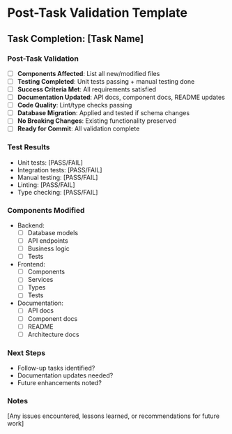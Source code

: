 # Post-Task Validation Template

## Task Completion: [Task Name]

### Post-Task Validation
- [ ] **Components Affected**: List all new/modified files
- [ ] **Testing Completed**: Unit tests passing + manual testing done
- [ ] **Success Criteria Met**: All requirements satisfied
- [ ] **Documentation Updated**: API docs, component docs, README updates
- [ ] **Code Quality**: Lint/type checks passing
- [ ] **Database Migration**: Applied and tested if schema changes
- [ ] **No Breaking Changes**: Existing functionality preserved
- [ ] **Ready for Commit**: All validation complete

### Test Results
- Unit tests: [PASS/FAIL]
- Integration tests: [PASS/FAIL]
- Manual testing: [PASS/FAIL]
- Linting: [PASS/FAIL]
- Type checking: [PASS/FAIL]

### Components Modified
- Backend:
  - [ ] Database models
  - [ ] API endpoints
  - [ ] Business logic
  - [ ] Tests
- Frontend:
  - [ ] Components
  - [ ] Services
  - [ ] Types
  - [ ] Tests
- Documentation:
  - [ ] API docs
  - [ ] Component docs
  - [ ] README
  - [ ] Architecture docs

### Next Steps
- Follow-up tasks identified?
- Documentation updates needed?
- Future enhancements noted?

### Notes
[Any issues encountered, lessons learned, or recommendations for future work]